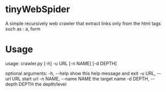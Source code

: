 # tinyWebSpider
A simple recursively web crawler that extract links only from the html tags such as : a, form
# Usage
usage: crawler.py [-h] -u URL [-n NAME] [-d DEPTH]

optional arguments:
  -h, --help            show this help message and exit
  -u URL, --url URL     start url
  -n NAME, --name NAME  the target name
  -d DEPTH, --depth DEPTH
                        the depth/level

